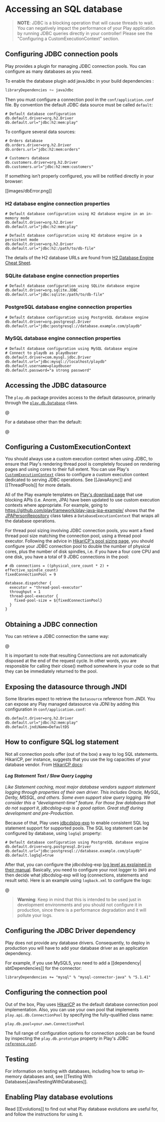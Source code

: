 <!--- Copyright (C) Lightbend Inc. <https://www.lightbend.com> -->
# Accessing an SQL database

> **NOTE**: JDBC is a blocking operation that will cause threads to wait.  You can negatively impact the performance of your Play application by running JDBC queries directly in your controller!  Please see the "Configuring a CustomExecutionContext" section.

## Configuring JDBC connection pools

Play provides a plugin for managing JDBC connection pools. You can configure as many databases as you need.

To enable the database plugin add javaJdbc in your build dependencies :

```scala
libraryDependencies += javaJdbc
```

Then you must configure a connection pool in the `conf/application.conf` file. By convention the default JDBC data source must be called `default`:

```properties
# Default database configuration
db.default.driver=org.h2.Driver
db.default.url="jdbc:h2:mem:play"
```

To configure several data sources:

```properties
# Orders database
db.orders.driver=org.h2.Driver
db.orders.url="jdbc:h2:mem:orders"

# Customers database
db.customers.driver=org.h2.Driver
db.customers.url="jdbc:h2:mem:customers"
```

If something isn’t properly configured, you will be notified directly in your browser:

[[images/dbError.png]]

### H2 database engine connection properties

```properties
# Default database configuration using H2 database engine in an in-memory mode
db.default.driver=org.h2.Driver
db.default.url="jdbc:h2:mem:play"
```

```properties
# Default database configuration using H2 database engine in a persistent mode
db.default.driver=org.h2.Driver
db.default.url="jdbc:h2:/path/to/db-file"
```

The details of the H2 database URLs are found from [H2 Database Engine Cheat Sheet](http://www.h2database.com/html/cheatSheet.html).

### SQLite database engine connection properties

```properties
# Default database configuration using SQLite database engine
db.default.driver=org.sqlite.JDBC
db.default.url="jdbc:sqlite:/path/to/db-file"
```

### PostgreSQL database engine connection properties

```properties
# Default database configuration using PostgreSQL database engine
db.default.driver=org.postgresql.Driver
db.default.url="jdbc:postgresql://database.example.com/playdb"
```

### MySQL database engine connection properties

```properties
# Default database configuration using MySQL database engine
# Connect to playdb as playdbuser
db.default.driver=com.mysql.jdbc.Driver
db.default.url="jdbc:mysql://localhost/playdb"
db.default.username=playdbuser
db.default.password="a strong password"
```

## Accessing the JDBC datasource

The `play.db` package provides access to the default datasource, primarily through the [`play.db.Database`](api/java/play/db/Database.html) class.

@[](code/JavaApplicationDatabase.java)

For a database other than the default:

@[](code/JavaNamedDatabase.java)

## Configuring a CustomExecutionContext

You should always use a custom execution context when using JDBC, to ensure that Play's rendering thread pool is completely focused on rendering pages and using cores to their full extent.  You can use Play's [`CustomExecutionContext`](api/java/play/libs/concurrent/CustomExecutionContext.html) class to configure a custom execution context dedicated to serving JDBC operations.  See [[JavaAsync]] and [[ThreadPools]] for more details.

All of the Play example templates on [Play's download page](https://playframework.com/download#examples) that use blocking APIs (i.e. Anorm, JPA) have been updated to use custom execution contexts where appropriate.  For example, going to https://github.com/playframework/play-java-jpa-example/ shows that the [JPAPersonRepository](https://github.com/playframework/play-java-jpa-example/blob/2.6.x/app/models/JPAPersonRepository.java) class takes a `DatabaseExecutionContext` that wraps all the database operations.

For thread pool sizing involving JDBC connection pools, you want a fixed thread pool size matching the connection pool, using a thread pool executor.  Following the advice in [HikariCP's pool sizing page]( https://github.com/brettwooldridge/HikariCP/wiki/About-Pool-Sizing), you should configure your JDBC connection pool to double the number of physical cores, plus the number of disk spindles, i.e. if you have a four core CPU and one disk, you have a total of 9 JDBC connections in the pool:

```
# db connections = ((physical_core_count * 2) + effective_spindle_count)
fixedConnectionPool = 9

database.dispatcher {
  executor = "thread-pool-executor"
  throughput = 1
  thread-pool-executor {
    fixed-pool-size = ${fixedConnectionPool}
  }
}
```

## Obtaining a JDBC connection

You can retrieve a JDBC connection the same way:

@[](code/JavaJdbcConnection.java)

It is important to note that resulting Connections are not automatically disposed at the end of the request cycle. In other words, you are responsible for calling their close() method somewhere in your code so that they can be immediately returned to the pool.

## Exposing the datasource through JNDI

Some libraries expect to retrieve the `Datasource` reference from JNDI. You can expose any Play managed datasource via JDNI by adding this configuration in `conf/application.conf`:

```
db.default.driver=org.h2.Driver
db.default.url="jdbc:h2:mem:play"
db.default.jndiName=DefaultDS
```

## How to configure SQL log statement

Not all connection pools offer (out of the box) a way to log SQL statements. HikariCP, per instance, suggests that you use the log capacities of your database vendor. From [HikariCP docs](https://github.com/brettwooldridge/HikariCP/tree/dev#log-statement-text--slow-query-logging):

#### *Log Statement Text / Slow Query Logging*

*Like Statement caching, most major database vendors support statement logging through properties of their own driver. This includes Oracle, MySQL, Derby, MSSQL, and others. Some even support slow query logging. We consider this a "development-time" feature. For those few databases that do not support it, jdbcdslog-exp is a good option. Great stuff during development and pre-Production.*

Because of that, Play uses [jdbcdslog-exp](https://github.com/jdbcdslog/jdbcdslog) to enable consistent SQL log statement support for supported pools. The SQL log statement can be configured by database, using `logSql` property:

```properties
# Default database configuration using PostgreSQL database engine
db.default.driver=org.postgresql.Driver
db.default.url="jdbc:postgresql://database.example.com/playdb"
db.default.logSql=true
```

After that, you can configure the jdbcdslog-exp [log level as explained in their manual](https://code.google.com/p/jdbcdslog/wiki/UserGuide#Setup_logging_engine). Basically, you need to configure your root logger to `INFO` and then decide what jdbcdslog-exp will log (connections, statements and result sets). Here is an example using `logback.xml` to configure the logs:

@[](/confs/play-logback/logback-play-logSql.xml)

> **Warning**: Keep in mind that this is intended to be used just in development environments and you should not configure it in production, since there is a performance degradation and it will pollute your logs.

## Configuring the JDBC Driver dependency

Play does not provide any database drivers. Consequently, to deploy in production you will have to add your database driver as an application dependency.

For example, if you use MySQL5, you need to add a [[dependency| sbtDependencies]] for the connector:

```
libraryDependencies += "mysql" % "mysql-connector-java" % "5.1.41"
```

## Configuring the connection pool

Out of the box, Play uses [HikariCP](https://github.com/brettwooldridge/HikariCP) as the default database connection pool implementation. Also, you can use your own pool that implements `play.api.db.ConnectionPool` by specifying the fully-qualified class name:

```
play.db.pool=your.own.ConnectionPool
```

The full range of configuration options for connection pools can be found by inspecting the `play.db.prototype` property in Play's JDBC [`reference.conf`](resources/confs/play-jdbc/reference.conf).

## Testing

For information on testing with databases, including how to setup in-memory databases and, see [[Testing With Databases|JavaTestingWithDatabases]].

## Enabling Play database evolutions

Read [[Evolutions]] to find out what Play database evolutions are useful for, and follow the instructions for using it.

